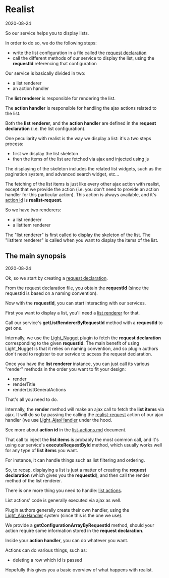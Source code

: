 Realist 
============
2020-08-24



So our service helps you to display lists.



In order to do so, we do the following steps:


- write the list configuration in a file called the [request declaration](https://github.com/lingtalfi/Light_Realist/blob/master/doc/pages/2020/request-declaration.md)
- call the different methods of our service to display the list, using the **requestId** referencing that configuration



Our service is basically divided in two: 

- a list renderer
- an action handler


The **list renderer** is responsible for rendering the list.

The **action handler** is responsible for handling the ajax actions related to the list.


Both the **list renderer**, and the **action handler** are defined in the **request declaration** (i.e. the list configuration).




One peculiarity with realist is the way we display a list: it's a two steps process:

- first we display the list skeleton
- then the items of the list are fetched via ajax and injected using js
 

The displaying of the skeleton includes the related list widgets, such as the pagination system, and advanced search widget, etc...

The fetching of the list items is just like every other ajax action with realist, except that we provide the action (i.e. you don't need
to provide an action handler for this particular action). This action is always available, and it's [action id](https://github.com/lingtalfi/Light_Realist/blob/master/doc/pages/2020/list-actions.md) is **realist-request**.



So we have two renderers:

- a list renderer
- a listItem renderer


The "list renderer" is first called to display the skeleton of the list.
The "listItem renderer" is called when you want to display the items of the list. 




The main synopsis
------------
2020-08-24


Ok, so we start by creating a [request declaration](https://github.com/lingtalfi/Light_Realist/blob/master/doc/pages/2020/request-declaration.md).

From the request declaration file, you obtain the **requestId** (since the requestId is based on a naming convention).

Now with the **requestId**, you can start interacting with our services.
 
First you want to display a list, you'll need a [list renderer](https://github.com/lingtalfi/Light_Realist/blob/master/doc/pages/2020/realist-protagonists.md#the-list-renderer) for that.
 
Call our service's **getListRendererByRequestId** method with a **requestId** to get one.



Internally, we use the [Light_Nugget](https://github.com/lingtalfi/Light_Nugget) plugin to fetch the **request declaration** corresponding to the given **requestId**.
The main benefit of using Light_Nugget is that it relies on naming convention, and so plugin authors don't need to register to our service to access the request declaration.


Once you have the **list renderer** instance, you can just call its various "render" methods in the order you want to fit your design:

- render
- renderTitle
- renderListGeneralActions


That's all you need to do.


Internally, the **render** method will make an ajax call to fetch the **list items** via ajax.
It will do so by passing the calling the [realist-request](https://github.com/lingtalfi/Light_Realist/blob/master/doc/pages/2020/realist-protagonists.md#the-realist-request-action) action of our ajax handler (we use [Light_AjaxHandler](https://github.com/lingtalfi/Light_Realist/blob/master/doc/pages/2020/list-actions.md) under the hood.

See more about **action id** in the [list-actions.md](https://github.com/lingtalfi/Light_Realist/blob/master/doc/pages/2020/list-actions.md) document.


That call to inject the **list items** is probably the most common call, and it's using our service's **executeRequestById** method, which usually works well for any type of **list items** you want.

For instance, it can handle things such as list filtering and ordering.


So, to recap, displaying a list is just a matter of creating the **request declaration** (which gives you the **requestId**),
and then call the render method of the list renderer.



There is one more thing you need to handle: [list actions](https://github.com/lingtalfi/Light_Realist/blob/master/doc/pages/2020/list-actions.md).

List actions' code is generally executed via ajax as well.

Plugin authors generally create their own handler, using the [Light_AjaxHandler](https://github.com/lingtalfi/Light_AjaxHandler) system (since this is the one we use).

We provide a **getConfigurationArrayByRequestId** method, should your action require some information stored in the **request declaration**.  

Inside your **action handler**, you can do whatever you want.

Actions can do various things, such as:

- deleting a row which id is passed



Hopefully this gives you a basic overview of what happens with realist.

